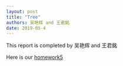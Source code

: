 ```yaml
---
layout: post
title: "Tree"
authors: 吴艳辉 and 王君銘
date: 2019-05-4
---
```


This report is completed by 吴艳辉 and 王君銘

Here is our  [homework5]({{site.baseurl}}/assets/tree.pdf)
